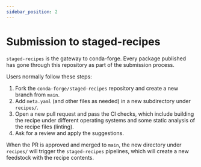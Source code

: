 ```yaml
---
sidebar_position: 2
---
```

# Submission to staged-recipes

`staged-recipes` is the gateway to conda-forge.
Every package published has gone through this repository as part of the submission process.

Users normally follow these steps:

1. Fork the `conda-forge/staged-recipes` repository and create a new branch from `main`.
2. Add `meta.yaml` (and other files as needed) in a new subdirectory under `recipes/`.
3. Open a new pull request and pass the CI checks, which include building the recipe under different operating systems and some static analysis of the recipe files (linting).
4. Ask for a review and apply the suggestions.

When the PR is approved and merged to `main`, the new directory under `recipes/` will trigger the `staged-recipes` pipelines, which will create a new feedstock with the recipe contents.